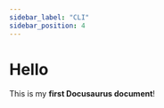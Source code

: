 ```yaml
---
sidebar_label: "CLI"
sidebar_position: 4
---
```


# Hello

This is my **first Docusaurus document**!
